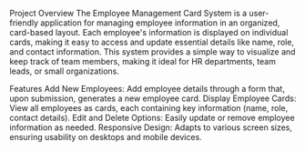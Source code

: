 Project Overview
The Employee Management Card System is a user-friendly application for managing employee information in an organized, card-based layout. Each employee's information is displayed on individual cards, making it easy to access and update essential details like name, role, and contact information. This system provides a simple way to visualize and keep track of team members, making it ideal for HR departments, team leads, or small organizations.

Features
Add New Employees: Add employee details through a form that, upon submission, generates a new employee card.
Display Employee Cards: View all employees as cards, each containing key information (name, role, contact details).
Edit and Delete Options: Easily update or remove employee information as needed.
Responsive Design: Adapts to various screen sizes, ensuring usability on desktops and mobile devices.
